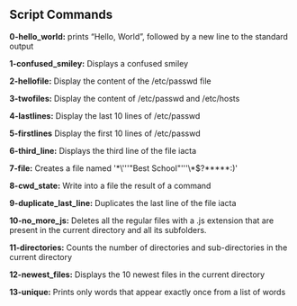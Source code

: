 ## Script Commands

**0-hello_world:** prints “Hello, World”, followed by a new line to the standard output

**1-confused_smiley:** Displays a confused smiley

**2-hellofile:** Display the content of the /etc/passwd file

**3-twofiles:** Display the content of /etc/passwd and /etc/hosts

**4-lastlines:** Display the last 10 lines of /etc/passwd

**5-firstlines** Display the first 10 lines of /etc/passwd

**6-third_line:** Displays the third line of the file iacta

**7-file:** Creates a file named '\*\\'\''"Best School"\'\''\\*$\?\*\*\*\*\*:)'

**8-cwd_state:** Write into a file the result of a command 

**9-duplicate_last_line:** Duplicates the last line of the file iacta

**10-no_more_js:** Deletes all the regular files  with a .js extension that are present in the current directory and all its subfolders.

**11-directories:** Counts the number of directories and sub-directories in the current directory

**12-newest_files:** Displays the 10 newest files in the current directory

**13-unique:** Prints only words that appear exactly once from a list of words


